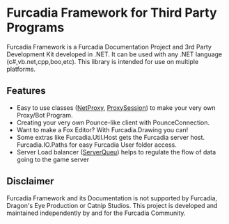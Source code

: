 # Furcadia Framework for Third Party Programs
Furcadia Framework is a Furcadia Documentation Project and 3rd Party Development Kit developed in .NET. It can be used with any .NET language (c#,vb.net,cpp,boo,etc).  This library is intended for use on multiple platforms.  

## Features

* Easy to use classes ([NetProxy](https://starship-avalon-projects.github.io/FurcadiaFramework/html/6fdb6471-90ca-4bf7-b380-7b23d1ad6663.htm), [ProxySession](https://starship-avalon-projects.github.io/FurcadiaFramework/html/9a6827e6-8a7b-45a1-9a20-7aaee6f5a481.htm)) to make your very own Proxy/Bot Program.
* Creating your very own Pounce-like client with PounceConnection.
* Want to make a Fox Editor?  With Furcadia.Drawing you can!
* Some extras like Furcadia.Util.Host gets the Furcadia server host.  Furcadia.IO.Paths for easy Furcadia User folder access.
* Server Load balancer ([ServerQueu](https://starship-avalon-projects.github.io/FurcadiaFramework/html/T_Furcadia_Net_Utils_ServerQue.htm)) helps to regulate the flow of data going to the game server

## Disclaimer
Furcadia Framework and its Documentation is not supported by Furcadia, Dragon's Eye Production or Catnip Studios. This project is developed and maintained independently by and for the Furcadia Community.

